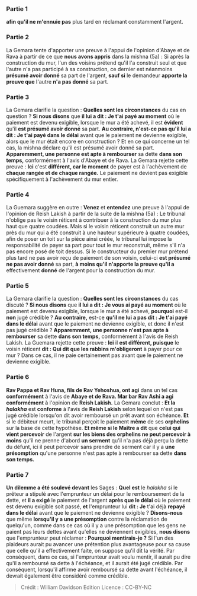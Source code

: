 
### Partie 1
<b>afin qu'il ne m'ennuie pas</b> plus tard en réclamant constamment l'argent.

### Partie 2
La Gemara tente d'apporter une preuve à l'appui de l'opinion d'Abaye et de Rava à partir de ce que <b>nous avons appris</b> dans la mishna (5a) : Si après la construction du mur, l'un des voisins prétend qu'il l'a construit seul et que l'autre n'a pas participé à sa construction, ce dernier est néanmoins <b>présumé avoir donné</b> sa part de l'argent, <b>sauf si</b> le demandeur <b>apporte la preuve que</b> l'autre <b>n'a pas donné</b> sa part.

### Partie 3
La Gemara clarifie la question : <b>Quelles sont les circonstances</b> du cas en question ? <b>Si nous disons</b> que <b>il lui a dit : Je t'ai payé au moment</b> où le paiement est devenu exigible, lorsque le mur a été achevé, il est <b>évident</b> qu'il <b>est présumé avoir donné</b> sa part. <b>Au contraire, n'est-ce pas qu'il lui a dit : Je t'ai payé dans le délai</b> avant que le paiement ne devienne exigible, alors que le mur était encore en construction ? Et en ce qui concerne un tel cas, la mishna déclare qu'il est présumé avoir donné sa part. <b>Apparemment, une personne est apte à rembourser</b> sa dette <b>dans son temps,</b> conformément à l'avis d'Abaye et de Rava. La Gemara rejette cette preuve : <b>Ici</b> c'est <b>différent, car le moment</b> de payer est à l'achèvement de <b>chaque rangée et de chaque rangée.</b> Le paiement ne devient pas exigible spécifiquement à l'achèvement du mur entier.

### Partie 4
La Guemara suggère en outre : <b>Venez</b> et <b>entendez</b> une preuve à l'appui de l'opinion de Reish Lakish à partir de la suite de la mishna (5a) : Le tribunal n'oblige pas le voisin réticent à contribuer à la construction du mur plus haut que quatre coudées. Mais si le voisin réticent construit un autre mur près du mur qui a été construit à une hauteur supérieure à quatre coudées, afin de poser un toit sur la pièce ainsi créée, le tribunal lui impose la responsabilité de payer sa part pour tout le mur reconstruit, même s'il n'a pas encore posé de toit dessus. Si le constructeur du premier mur prétend plus tard ne pas avoir reçu de paiement de son voisin, celui-ci <b>est présumé ne pas avoir donné</b> sa part, <b>à moins qu'il n'apporte la preuve qu'il a</b> effectivement <b>donné</b> de l'argent pour la construction du mur.

### Partie 5
La Gemara clarifie la question : <b>Quelles sont les circonstances</b> du cas discuté ? <b>Si nous disons</b> que <b>il lui a dit : Je vous ai payé au moment</b> où le paiement est devenu exigible, lorsque le mur a été achevé, <b>pourquoi</b> est-il <b>non</b> jugé crédible ? <b>Au contraire,</b> est-ce <b>qu'il ne lui a pas dit : Je t'ai payé dans le délai</b> avant que le paiement ne devienne exigible, et donc il n'est pas jugé crédible ? <b>Apparemment, une personne n'est pas apte à rembourser</b> sa dette <b>dans son temps,</b> conformément à l'avis de Reish Lakish. La Guemara rejette cette preuve : <b>Ici</b> il <b>est différent, puisque</b> le voisin réticent <b>dit : Qui dit que les rabbins m'obligeront</b> à payer pour ce mur ? Dans ce cas, il ne paie certainement pas avant que le paiement ne devienne exigible.

### Partie 6
<b>Rav Pappa et Rav Huna, fils de Rav Yehoshua, ont agi</b> dans un tel cas <b>conformément</b> à l'avis de <b>Abaye et de Rava. Mar bar Rav Ashi a agi conformément</b> à l'opinion de <b>Reish Lakish.</b> La Gemara conclut : <b>Et la <i>halakha</i></b> est <b>conforme</b> à l'avis de <b>Reish Lakish</b> selon lequel on n'est pas jugé crédible lorsqu'on dit avoir remboursé un prêt avant son échéance. <b>Et</b> si le débiteur meurt, le tribunal perçoit le paiement <b>même</b> de ses <b>orphelins</b> sur la base de cette hypothèse. <b>Et même si le Maître a dit</b> que <b>celui qui vient percevoir</b> de l'argent <b>sur les biens des orphelins ne peut percevoir à moins</b> qu'il ne prenne d'abord <b>un serment</b> qu'il n'a pas déjà perçu la dette du défunt, ici il peut percevoir sans prendre de serment car il y a <b>une présomption</b> qu'une personne n'est pas apte à rembourser</b> sa dette <b>dans son temps.</b>

### Partie 7
<b>Un dilemme a été soulevé devant</b> les Sages : <b>Quel est</b> le <i>halakha</i> si le prêteur a stipulé avec l'emprunteur un délai pour le remboursement de la dette, et <b>il a exigé</b> le paiement de l'argent <b>après que le délai</b> où le paiement est devenu exigible soit passé, <b>et</b> l'emprunteur lui <b>dit : Je</b> t'ai déjà <b>repayé dans le délai</b> avant que le paiement ne devienne exigible ? <b>Disons-nous</b> que même <b>lorsqu'il y a une présomption</b> contre la réclamation de quelqu'un, comme dans ce cas où il y a une présomption que les gens ne paient pas leurs dettes avant qu'elles ne deviennent exigibles, <b>nous disons</b> que l'emprunteur peut réclamer : <b>Pourquoi mentirais-je ?</b> Si l'un des plaideurs aurait pu avancer une prétention plus avantageuse pour sa cause que celle qu'il a effectivement faite, on suppose qu'il dit la vérité. Par conséquent, dans ce cas, si l'emprunteur avait voulu mentir, il aurait pu dire qu'il a remboursé sa dette à l'échéance, et il aurait été jugé crédible. Par conséquent, lorsqu'il affirme avoir remboursé sa dette avant l'échéance, il devrait également être considéré comme crédible.

>Crédit : William Davidson Edition
>Licence : CC-BY-NC